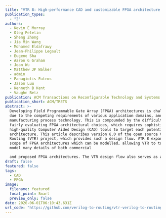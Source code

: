 ```yaml
---
title: "VTR 8: High-performance CAD and customizable FPGA architecture modelling"
publication_types:
  - "2"
authors:
  - Kevin E Murray
  - Oleg Petelin
  - Sheng Zhong
  - Jia Min Wang
  - Mohamed Eldafrawy
  - Jean-Philippe Legault
  - Eugene Sha
  - Aaron G Graham
  - Jean Wu
  - Matthew JP Walker
  - admin
  - Panagiotis Patros
  - Jason Luu
  - Kenneth B Kent
  - Vaughn Betz
publication: ACM Transactions on Reconfigurable Technology and Systems (TRETS)
publication_short: ACM/TRETS
abstract: >-
  Developing Field Programmable Gate Array (FPGA) architectures is challenging
  due to the competing requirements of various application domains, and changing
  manufacturing process technology. This is compounded by the difficulty of
  fairly evaluating FPGA architectural choices, which requires sophisticated
  high-quality Computer Aided Design (CAD) tools to target each potential
  architecture. This article describes version 8.0 of the open source Verilog To
  Routing (VTR) project, which provides such a design flow. VTR 8 expands the
  scope of FPGA architectures which can be modelled, allowing VTR to target and
  model many details of both commercial

  and proposed FPGA architectures. The VTR design flow also serves as a baseline for evaluating new CAD algorithms. It is therefore important, for both CAD algorithm comparisons and the validity of architectural conclusions, that VTR produce high-quality circuit implementations. VTR 8 significantly improves optimization quality (reductions of 15% minimum routable channel width, 41% wirelength, and 12% critical path delay), run-time (5.3× faster) and memory footprint (3.3× lower). Finally, we demonstrate VTR is run-time and memory footprint efficient, while producing circuit implementations of reasonable quality compared to highly-tuned architecture-specific industrial tools – showing that architecture generality, good implementation quality and run-time efficiency are not mutually exclusive goals.
draft: false
featured: false
tags:
  - CAD
  - FPGA
image:
  filename: featured
  focal_point: Smart
  preview_only: false
date: 2020-06-01T06:10:43.631Z
url_code: "https://github.com/verilog-to-routing/vtr-verilog-to-routing"
---
```

